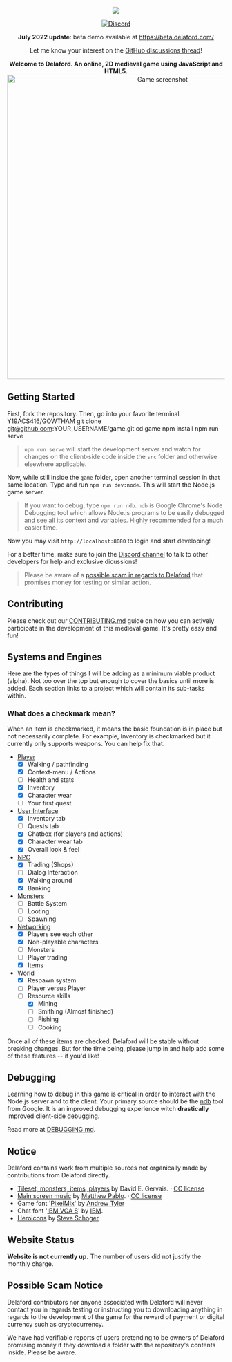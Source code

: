 <p align="center">
  <img src="https://github.com/Delaford/game/raw/master/src/assets/github/logo.png"/>
</p>

<div align="center">
<a href="https://discord.gg/nkZnHvD"><img src="https://camo.githubusercontent.com/b12a95e20b7ca35f918c0ab5103fe56b6f44c067/68747470733a2f2f696d672e736869656c64732e696f2f62616467652f636861742d6f6e253230646973636f72642d3732383964612e737667" alt="Discord" /></a>
  
  **July 2022 update**: beta demo available at https://beta.delaford.com/
  
  Let me know your interest on the [GitHub discussions thread](https://github.com/delaford/game/discussions/152)!
</div>

<p align="center">
  <strong>Welcome to Delaford. An online, 2D medieval game using JavaScript and HTML5.</strong>

  <img width="704" alt="Game screenshot" src="https://github.com/delaford/game/blob/master/src/assets/github/readme_hero.png">
</p>

## Getting Started

First, fork the repository. Then, go into your favorite terminal.
Y19ACS416/GOWTHAM
    git clone git@github.com:YOUR_USERNAME/game.git
    cd game
    npm install
    npm run serve

> `npm run serve` will start the development server and watch for changes on the client-side code inside the `src` folder and otherwise elsewhere applicable.

Now, while still inside the `game` folder, open another terminal session in that same location. Type and run `npm run dev:node`. This will start the Node.js game server.

> If you want to debug, type `npm run ndb`. `ndb` is Google Chrome's Node Debugging tool which allows Node.js programs to be easily debugged and see all its context and variables. Highly recommended for a much easier time.

Now you may visit `http://localhost:8080` to login and start developing!

For a better time, make sure to join the [Discord channel](https://discord.gg/nkZnHvD) to talk to other developers for help and exclusive dicussions!

> Please be aware of a [possible scam in regards to Delaford](https://github.com/delaford/game#possible-scam-notice) that promises money for testing or similar action.

## Contributing

Please check out our [CONTRIBUTING.md](https://github.com/Delaford/game/blob/master/.github/CONTRIBUTING.md) guide on how you can actively participate in the development of this medieval game. It's pretty easy and fun!

## Systems and Engines

Here are the types of things I will be adding as a minimum viable product (alpha). Not too over the top but enough to cover the basics until more is added. Each section links to a project which will contain its sub-tasks within.

### What does a checkmark mean?

When an item is checkmarked, it means the basic foundation is in place but not necessarily complete. For example, Inventory is checkmarked but it currently only supports weapons. You can help fix that.

- [Player](https://github.com/Delaford/game/projects/1)
  - [x] Walking / pathfinding
  - [x] Context-menu / Actions
  - [ ] Health and stats
  - [x] Inventory
  - [x] Character wear
  - [ ] Your first quest
- [User Interface](https://github.com/Delaford/game/projects/2)
  - [x] Inventory tab
  - [ ] Quests tab
  - [x] Chatbox (for players and actions)
  - [x] Character wear tab
  - [x] Overall look &amp; feel
- [NPC](https://github.com/Delaford/game/projects/3)
  - [x] Trading (Shops)
  - [ ] Dialog Interaction
  - [x] Walking around
  - [x] Banking
- [Monsters](https://github.com/Delaford/game/projects/3)
  - [ ] Battle System
  - [ ] Looting
  - [ ] Spawning
- [Networking](https://github.com/Delaford/game/projects/5)
  - [x] Players see each other
  - [x] Non-playable characters
  - [ ] Monsters
  - [ ] Player trading
  - [x] Items
- World
  - [x] Respawn system
  - [ ] Player versus Player
  - [ ] Resource skills
    - [x] Mining
    - [ ] Smithing (Almost finished)
    - [ ] Fishing
    - [ ] Cooking

Once all of these items are checked, Delaford will be stable without breaking changes. But for the time being, please jump in and help add some of these features -- if you'd like!

## Debugging

Learning how to debug in this game is critical in order to interact with the Node.js server and to the client. Your primary source should be the [ndb](https://github.com/GoogleChromeLabs/ndb) tool from Google. It is an improved debugging experience witch **drastically** improved client-side debugging.

Read more at [DEBUGGING.md](debugging.md).

## Notice

Delaford contains work from multiple sources not organically made by contributions from Delaford directly.

- [Tileset, monsters, items, players](http://pousse.rapiere.free.fr/tome/tome-tiles.htm) by David E. Gervais. &middot; [CC license](https://creativecommons.org/licenses/by/3.0/)
- [Main screen music](https://opengameart.org/content/enchanted-festival) by [Matthew Pablo](http://www.matthewpablo.com). &middot; [CC license](https://creativecommons.org/licenses/by/3.0/)
- Game font '[PixelMix](https://www.dafont.com/pixelmix.font)' by [Andrew Tyler](http://andrewtyler.net/fonts/)
- Chat font '[IBM VGA 8](https://int10h.org/oldschool-pc-fonts/fontlist/)' by [IBM](https://www.ibm.com).
- [Heroicons](https://github.com/sschoger/heroicons-ui) by [Steve Schoger](http://www.steveschoger.com/)

## Website Status

**Website is not currently up.** The number of users did not justify the monthly charge.

## Possible Scam Notice

Delaford contributors nor anyone associated with Delaford will never contact you in regards testing or instructing you to downloading anything in regards to the development of the game for the reward of payment or digital currency such as cryptocurrency.

We have had verifiable reports of users pretending to be owners of Delaford promising money if they download a folder with the repository's contents inside. Please be aware.
